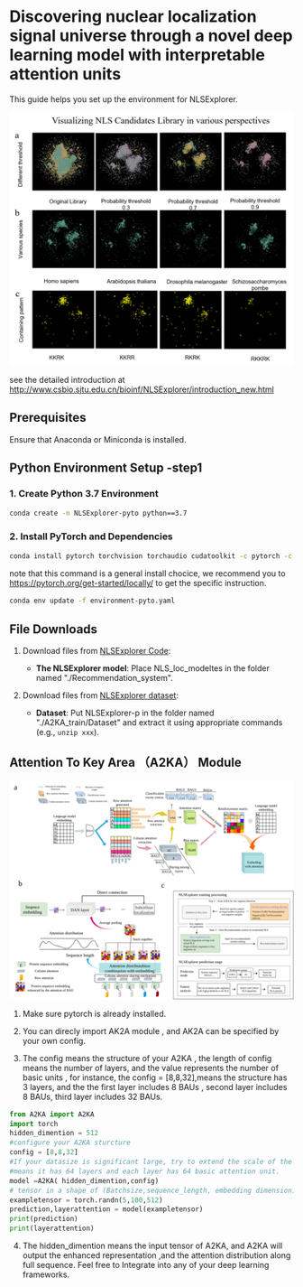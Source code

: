 # Discovering nuclear localization signal universe through a novel deep learning model with interpretable attention units

This guide helps you set up the environment for NLSExplorer.




<img src="./image/CandidateL.png" alt="Potential NLS universe" width="888"/>

see the detailed introduction at http://www.csbio.sjtu.edu.cn/bioinf/NLSExplorer/introduction_new.html

## Prerequisites
Ensure that Anaconda or Miniconda is installed.

## Python Environment Setup -step1



### 1. Create Python 3.7 Environment
```bash
conda create -n NLSExplorer-pyto python==3.7
```

### 2. Install PyTorch and Dependencies
```bash
conda install pytorch torchvision torchaudio cudatoolkit -c pytorch -c nvidia
```
note that this command is a general install chocice, we recommend you to https://pytorch.org/get-started/locally/
 to get the specific instruction.
```bash
conda env update -f environment-pyto.yaml
```

## File Downloads
1. Download files from [NLSExplorer Code](http://www.csbio.sjtu.edu.cn/bioinf/NLSExplorer/code.html):
   - **The NLSExplorer model**: Place NLS_loc_modeltes in the folder named "./Recommendation_system".

2. Download files from [NLSExplorer dataset](http://www.csbio.sjtu.edu.cn/bioinf/NLSExplorer/dataset_new.html): 
   - **Dataset**: Put NLSExplorer-p in the folder named "./A2KA_train/Dataset" and extract it using appropriate commands (e.g., `unzip xxx`).



## Attention To Key Area （A2KA） Module 
<!-- ![A2KA](./A2KA/A2KA.svg) -->

<img src="./image/A2KA.svg" alt="A2KA" width="888"/>

1. Make sure pytorch is already installed.

2. You can direcly import AK2A module , and AK2A can be specified by your own config.

3. The config means the structure of your A2KA , the length of config means the number of layers, and the value 
represents the number of basic units , for instance, the config = [8,8,32],means the structure has 3 layers,
and the the first layer includes 8 BAUs , second layer includes 8 BAUs, third layer includes 32 BAUs. 

```python
from A2KA import A2KA
import torch
hidden_dimention = 512
#configure your A2KA sturcture
config = [8,8,32]
#If your datasize is significant large, try to extend the scale of the network, such as config = 64*[64] which
#means it has 64 layers and each layer has 64 basic attention unit.
model =A2KA( hidden_dimention,config)
# tensor in a shape of (Batchsize,sequence_length, embedding dimension)
exampletensor = torch.randn(5,100,512)
prediction,layerattention = model(exampletensor)
print(prediction)
print(layerattention)

```

4. The hidden_dimention means the input tensor of A2KA, and A2KA will output the enhanced representation ,and the 
attention distribution along full sequence. Feel free to Integrate into any of your deep learning frameworks. 


